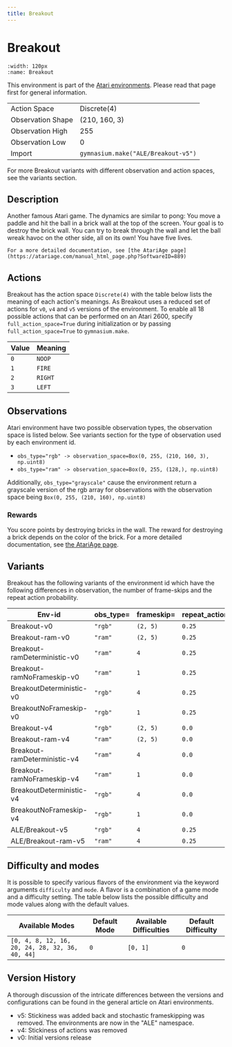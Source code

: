 ```yaml
---
title: Breakout
---
```


# Breakout

```{figure} ../../_static/videos/atari/breakout.gif
:width: 120px
:name: Breakout
```

This environment is part of the <a href='..'>Atari environments</a>. Please read that page first for general information.

|   |   |
|---|---|
| Action Space | Discrete(4) |
| Observation Shape | (210, 160, 3) |
| Observation High | 255 |
| Observation Low | 0  |
| Import | `gymnasium.make("ALE/Breakout-v5")` |

For more Breakout variants with different observation and action spaces, see the variants section.

## Description

Another famous Atari game. The dynamics are similar to pong: You move a paddle and hit the ball in a brick wall at the top of the screen. Your goal is to destroy the brick wall. You can try to break through the wall and let the ball wreak havoc on the other side, all on its own! You have five lives.

    For a more detailed documentation, see [the AtariAge page](https://atariage.com/manual_html_page.php?SoftwareID=889)

## Actions

Breakout has the action space `Discrete(4)` with the table below lists the meaning of each action's meanings.
As Breakout uses a reduced set of actions for `v0`, `v4` and `v5` versions of the environment.
To enable all 18 possible actions that can be performed on an Atari 2600, specify `full_action_space=True` during
initialization or by passing `full_action_space=True` to `gymnasium.make`.

| Value   | Meaning   |
|---------|-----------|
| `0`     | `NOOP`    |
| `1`     | `FIRE`    |
| `2`     | `RIGHT`   |
| `3`     | `LEFT`    |

## Observations

Atari environment have two possible observation types, the observation space is listed below.
See variants section for the type of observation used by each environment id.

- `obs_type="rgb" -> observation_space=Box(0, 255, (210, 160, 3), np.uint8)`
- `obs_type="ram" -> observation_space=Box(0, 255, (128,), np.uint8)`

Additionally, `obs_type="grayscale"` cause the environment return a grayscale version of the rgb array for observations with the observation space being `Box(0, 255, (210, 160), np.uint8)`
### Rewards

You score points by destroying bricks in the wall. The reward for destroying a brick depends on the color of the brick.
For a more detailed documentation, see [the AtariAge page](https://atariage.com/manual_html_page.php?SoftwareID=889).

## Variants

Breakout has the following variants of the environment id which have the following differences in observation,
the number of frame-skips and the repeat action probability.

| Env-id                       | obs_type=   | frameskip=   | repeat_action_probability=   |
|------------------------------|-------------|--------------|------------------------------|
| Breakout-v0                  | `"rgb"`     | `(2, 5)`     | `0.25`                       |
| Breakout-ram-v0              | `"ram"`     | `(2, 5)`     | `0.25`                       |
| Breakout-ramDeterministic-v0 | `"ram"`     | `4`          | `0.25`                       |
| Breakout-ramNoFrameskip-v0   | `"ram"`     | `1`          | `0.25`                       |
| BreakoutDeterministic-v0     | `"rgb"`     | `4`          | `0.25`                       |
| BreakoutNoFrameskip-v0       | `"rgb"`     | `1`          | `0.25`                       |
| Breakout-v4                  | `"rgb"`     | `(2, 5)`     | `0.0`                        |
| Breakout-ram-v4              | `"ram"`     | `(2, 5)`     | `0.0`                        |
| Breakout-ramDeterministic-v4 | `"ram"`     | `4`          | `0.0`                        |
| Breakout-ramNoFrameskip-v4   | `"ram"`     | `1`          | `0.0`                        |
| BreakoutDeterministic-v4     | `"rgb"`     | `4`          | `0.0`                        |
| BreakoutNoFrameskip-v4       | `"rgb"`     | `1`          | `0.0`                        |
| ALE/Breakout-v5              | `"rgb"`     | `4`          | `0.25`                       |
| ALE/Breakout-ram-v5          | `"ram"`     | `4`          | `0.25`                       |

## Difficulty and modes

It is possible to specify various flavors of the environment via the keyword arguments `difficulty` and `mode`.
A flavor is a combination of a game mode and a difficulty setting. The table below lists the possible difficulty and mode values
along with the default values.

| Available Modes                                 | Default Mode   | Available Difficulties   | Default Difficulty   |
|-------------------------------------------------|----------------|--------------------------|----------------------|
| `[0, 4, 8, 12, 16, 20, 24, 28, 32, 36, 40, 44]` | `0`            | `[0, 1]`                 | `0`                  |

## Version History

A thorough discussion of the intricate differences between the versions and configurations can be found in the general article on Atari environments.

* v5: Stickiness was added back and stochastic frameskipping was removed. The environments are now in the "ALE" namespace.
* v4: Stickiness of actions was removed
* v0: Initial versions release
